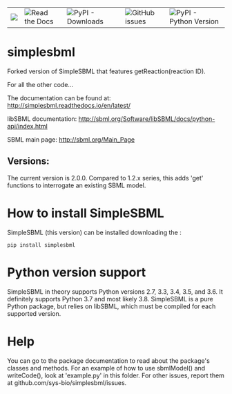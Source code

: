  <table style="width:100%">
  <tr>
    <td><img src="https://img.shields.io/badge/License-MIT-yellow.svg" /></td>
    <td><img alt="Read the Docs" src="https://img.shields.io/readthedocs/simplesbml"></td>
    <td><img alt="PyPI - Downloads" src="https://img.shields.io/pypi/dm/simplesbml"></td>
    <td><img alt="GitHub issues" src="https://img.shields.io/github/issues-raw/sys-bio/simplesbml"></td>
    <td><img alt="PyPI - Python Version" src="https://img.shields.io/pypi/pyversions/simplesbml"></td>
  </tr>
</table> 

# simplesbml

Forked version of SimpleSBML that features getReaction(reaction ID).

For all the other code...

The documentation can be found at: http://simplesbml.readthedocs.io/en/latest/

libSBML documentation: http://sbml.org/Software/libSBML/docs/python-api/index.html

SBML main page: http://sbml.org/Main_Page

## Versions: 

The current version is 2.0.0. Compared to 1.2.x series, this adds 'get' functions to interrogate an existing SBML model.

# How to install SimpleSBML

SimpleSBML (this version) can be installed downloading the :

```
pip install simplesbml
```
# Python version support

SimpleSBML in theory supports Python versions 2.7, 3.3, 3.4, 3.5, and 3.6. It definitely supports Python 3.7 and most likely 3.8. SimpleSBML is a pure Python package, but relies on libSBML, which must be compiled for each supported version.

# Help

You can go to the package documentation to read about the package's classes and methods.  For an example of how to use sbmlModel() and writeCode(), look at 'example.py' in this folder.  For other issues, report them at github.com/sys-bio/simplesbml/issues.
